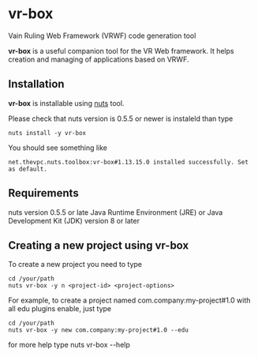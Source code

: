 # vr-box
Vain Ruling Web Framework (VRWF) code generation tool

**vr-box** is a useful companion tool for the VR Web framework. It helps creation and managing of applications based on VRWF.

## Installation
**vr-box** is installable using [nuts](https://github.com/thevpc/nuts) tool. 

Please check that nuts version is 0.5.5 or newer is instaleld than type

```
nuts install -y vr-box
```
You should see something like

```
net.thevpc.nuts.toolbox:vr-box#1.13.15.0 installed successfully. Set as default.
```

## Requirements
nuts version 0.5.5 or late
Java Runtime Environment (JRE) or Java Development Kit (JDK) version 8 or later

## Creating a new project using vr-box
To create a new project you need to type
```
cd /your/path
nuts vr-box -y n <project-id> <project-options>
```
For example, to create a project named com.company:my-project#1.0 with all edu plugins enable, just type

```
cd /your/path
nuts vr-box -y new com.company:my-project#1.0 --edu
```

for more help type
nuts vr-box --help

